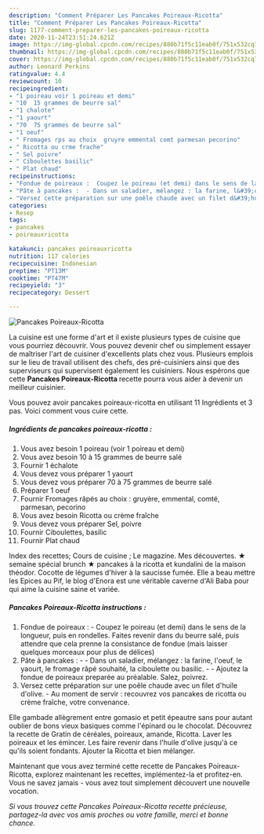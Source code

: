 ```yaml
---
description: "Comment Préparer Les Pancakes Poireaux-Ricotta"
title: "Comment Préparer Les Pancakes Poireaux-Ricotta"
slug: 1177-comment-preparer-les-pancakes-poireaux-ricotta
date: 2020-11-24T23:51:24.621Z
image: https://img-global.cpcdn.com/recipes/880b71f5c11eab0f/751x532cq70/pancakes-poireaux-ricotta-photo-principale-de-la-recette.jpg
thumbnail: https://img-global.cpcdn.com/recipes/880b71f5c11eab0f/751x532cq70/pancakes-poireaux-ricotta-photo-principale-de-la-recette.jpg
cover: https://img-global.cpcdn.com/recipes/880b71f5c11eab0f/751x532cq70/pancakes-poireaux-ricotta-photo-principale-de-la-recette.jpg
author: Leonard Perkins
ratingvalue: 4.4
reviewcount: 10
recipeingredient:
- "1 poireau voir 1 poireau et demi"
- "10  15 grammes de beurre sal"
- "1 chalote"
- "1 yaourt"
- "70  75 grammes de beurre sal"
- "1 oeuf"
- " Fromages rps au choix  gruyre emmental comt parmesan pecorino"
- " Ricotta ou crme frache"
- " Sel poivre"
- " Ciboulettes basilic"
- " Plat chaud"
recipeinstructions:
- "Fondue de poireaux :  Coupez le poireau (et demi) dans le sens de la longueur, puis en rondelles. Faites revenir dans du beurre salé, puis attendre que cela prenne la consistance de fondue (mais laisser quelques morceaux pour plus de délices)"
- "Pâte à pancakes :  - Dans un saladier, mélangez : la farine, l&#39;oeuf, le yaourt, le fromage râpé souhaité, la ciboulette ou basilic.  - Ajoutez la fondue de poireaux preparée au préalable. Salez, poivrez."
- "Versez cette préparation sur une poêle chaude avec un filet d&#39;huile d&#39;olive.  Au moment de servir : recouvrez vos pancakes de ricotta ou crème fraîche, votre convenance."
categories:
- Resep
tags:
- pancakes
- poireauxricotta

katakunci: pancakes poireauxricotta 
nutrition: 117 calories
recipecuisine: Indonesian
preptime: "PT13M"
cooktime: "PT47M"
recipeyield: "3"
recipecategory: Dessert

---
```



![Pancakes Poireaux-Ricotta](https://img-global.cpcdn.com/recipes/880b71f5c11eab0f/751x532cq70/pancakes-poireaux-ricotta-photo-principale-de-la-recette.jpg)

La cuisine est une forme d'art et il existe plusieurs types de cuisine que vous pourriez découvrir. Vous pouvez devenir chef ou simplement essayer de maîtriser l'art de cuisiner d'excellents plats chez vous. Plusieurs emplois sur le lieu de travail utilisent des chefs, des pré-cuisiniers ainsi que des superviseurs qui supervisent également les cuisiniers. Nous espérons que cette <strong> Pancakes Poireaux-Ricotta </strong> recette pourra vous aider à devenir un meilleur cuisinier.

<!--inarticleads1-->

Vous pouvez avoir pancakes poireaux-ricotta en utilisant 11 Ingrédients et 3 pas. Voici comment vous cuire cette.

##### Ingrédients de pancakes poireaux-ricotta :

1. Vous avez besoin 1 poireau (voir 1 poireau et demi)
1. Vous avez besoin 10 à 15 grammes de beurre salé
1. Fournir 1 échalote
1. Vous devez vous préparer 1 yaourt
1. Vous devez vous préparer 70 à 75 grammes de beurre salé
1. Préparer 1 oeuf
1. Fournir  Fromages râpés au choix : gruyère, emmental, comté, parmesan, pecorino
1. Vous avez besoin  Ricotta ou crème fraîche
1. Vous devez vous préparer  Sel, poivre
1. Fournir  Ciboulettes, basilic
1. Fournir  Plat chaud


Index des recettes; Cours de cuisine ; Le magazine. Mes découvertes. ★ semaine spécial brunch ★ pancakes à la ricotta et kundalini de la maison théodor. Cocotte de légumes d&#39;hiver à la saucisse fumée. Elle a beau mettre les Epices au Pif, le blog d&#39;Enora est une véritable caverne d&#39;Ali Baba pour qui aime la cuisine saine et variée. 

<!--inarticleads2-->

##### Pancakes Poireaux-Ricotta instructions :

1. Fondue de poireaux :  - Coupez le poireau (et demi) dans le sens de la longueur, puis en rondelles. Faites revenir dans du beurre salé, puis attendre que cela prenne la consistance de fondue (mais laisser quelques morceaux pour plus de délices)
1. Pâte à pancakes :  - - Dans un saladier, mélangez : la farine, l&#39;oeuf, le yaourt, le fromage râpé souhaité, la ciboulette ou basilic.  - - Ajoutez la fondue de poireaux preparée au préalable. Salez, poivrez.
1. Versez cette préparation sur une poêle chaude avec un filet d&#39;huile d&#39;olive.  - Au moment de servir : recouvrez vos pancakes de ricotta ou crème fraîche, votre convenance.


Elle gambade allègrement entre gomasio et petit épeautre sans pour autant oublier de bons vieux basiques comme l&#39;épinard ou le chocolat. Découvrez la recette de Gratin de céréales, poireaux, amande, Ricotta. Laver les poireaux et les émincer. Les faire revenir dans l&#39;huile d&#39;olive jusqu&#39;à ce qu&#39;ils soient fondants. Ajouter la Ricotta et bien mélanger. 

<!--inarticleads1-->

<p>
Maintenant que vous avez terminé cette recette de Pancakes Poireaux-Ricotta, explorez maintenant les recettes, implémentez-la et profitez-en. Vous ne savez jamais - vous avez tout simplement découvert une nouvelle vocation.
</p>

<p>
<i>Si vous trouvez cette Pancakes Poireaux-Ricotta recette précieuse, partagez-la avec vos amis proches ou votre famille, merci et bonne chance.</i>
</p>
